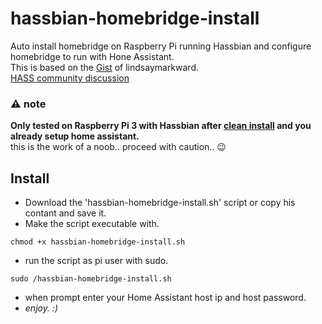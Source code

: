 # hassbian-homebridge-install
Auto install homebridge on Raspberry Pi running Hassbian and configure homebridge to run with Hone Assistant. <br>
This is based on the [Gist](https://gist.github.com/lindsaymarkward/22f45af5a6f05b3908e1f96d064104ba) of lindsaymarkward. <br>
[HASS community discussion](https://community.home-assistant.io/t/hassbian-install-script-for-homebridge/14883)

### :warning: note
**Only tested on Raspberry Pi 3 with Hassbian after [clean install](https://home-assistant.io/docs/hassbian/installation/) and you already setup home assistant.** <br>
this is the work of a noob.. proceed with caution.. :wink:  

## Install
* Download the 'hassbian-homebridge-install.sh' script or copy his contant and save it.
* Make the script executable with.
```
chmod +x hassbian-homebridge-install.sh
```
* run the script as pi user with sudo.
```
sudo /hassbian-homebridge-install.sh
```
* when prompt enter your Home Assistant host ip and host password.
* *enjoy. :)*
